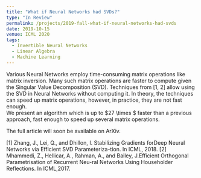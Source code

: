 ```yaml
---
title: "What if Neural Networks had SVDs?"
type: "In Review"
permalink: /projects/2019-fall-what-if-neural-networks-had-svds
date: 2019-10-15
venue: ICML 2020
tags:
  - Invertible Neural Networks
  - Linear Algebra
  - Machine Learning
---
```

Various Neural Networks employ time-consuming matrix operations like matrix inversion. 
Many such matrix operations are faster to compute given the Singular Value Decomposition (SVD). 
Techniques from [1, 2] allow using the SVD in Neural Networks without computing it. 
In theory, the techniques can speed up matrix operations, however, in practice, they are not fast enough.  
We present an algorithm which is up to $27 \times $ faster than a previous approach, fast enough to speed up several matrix operations. 

The full article will soon be available on ArXiv.

[1] Zhang, J., Lei, Q., and Dhillon, I. Stabilizing Gradients forDeep Neural Networks via Efficient SVD Parameteriza-tion. In ICML, 2018.
[2] Mhammedi, Z., Hellicar, A., Rahman, A., and Bailey, J.Efficient Orthogonal Parametrisation of Recurrent Neu-ral Networks Using Householder Reflections. In ICML,2017.
